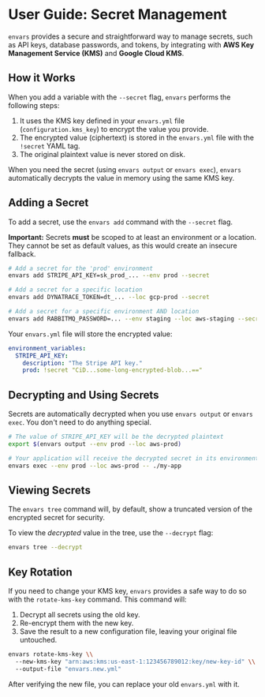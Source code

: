 # User Guide: Secret Management

`envars` provides a secure and straightforward way to manage secrets, such as API keys, database passwords, and tokens, by integrating with **AWS Key Management Service (KMS)** and **Google Cloud KMS**.

## How it Works

When you add a variable with the `--secret` flag, `envars` performs the following steps:

1.  It uses the KMS key defined in your `envars.yml` file (`configuration.kms_key`) to encrypt the value you provide.
2.  The encrypted value (ciphertext) is stored in the `envars.yml` file with the `!secret` YAML tag.
3.  The original plaintext value is never stored on disk.

When you need the secret (using `envars output` or `envars exec`), `envars` automatically decrypts the value in memory using the same KMS key.

## Adding a Secret

To add a secret, use the `envars add` command with the `--secret` flag.

**Important:** Secrets **must** be scoped to at least an environment or a location. They cannot be set as default values, as this would create an insecure fallback.

```bash
# Add a secret for the 'prod' environment
envars add STRIPE_API_KEY=sk_prod_... --env prod --secret

# Add a secret for a specific location
envars add DYNATRACE_TOKEN=dt_... --loc gcp-prod --secret

# Add a secret for a specific environment AND location
envars add RABBITMQ_PASSWORD=... --env staging --loc aws-staging --secret
```

Your `envars.yml` file will store the encrypted value:

```yaml
environment_variables:
  STRIPE_API_KEY:
    description: "The Stripe API key."
    prod: !secret "CiD...some-long-encrypted-blob...=="
```

## Decrypting and Using Secrets

Secrets are automatically decrypted when you use `envars output` or `envars exec`. You don't need to do anything special.

```bash
# The value of STRIPE_API_KEY will be the decrypted plaintext
export $(envars output --env prod --loc aws-prod)

# Your application will receive the decrypted secret in its environment
envars exec --env prod --loc aws-prod -- ./my-app
```

## Viewing Secrets

The `envars tree` command will, by default, show a truncated version of the encrypted secret for security.

To view the *decrypted* value in the tree, use the `--decrypt` flag:

```bash
envars tree --decrypt
```

## Key Rotation

If you need to change your KMS key, `envars` provides a safe way to do so with the `rotate-kms-key` command. This command will:

1.  Decrypt all secrets using the old key.
2.  Re-encrypt them with the new key.
3.  Save the result to a new configuration file, leaving your original file untouched.

```bash
envars rotate-kms-key \\
  --new-kms-key "arn:aws:kms:us-east-1:123456789012:key/new-key-id" \\
  --output-file "envars.new.yml"
```

After verifying the new file, you can replace your old `envars.yml` with it.
